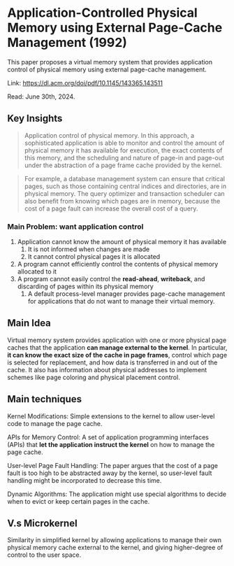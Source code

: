 # Application-Controlled Physical Memory using External Page-Cache Management (1992)  
This paper proposes a virtual memory system that provides application control of physical memory using external page-cache management. 

Link: https://dl.acm.org/doi/pdf/10.1145/143365.143511

Read: June 30th, 2024.

## Key Insights

> Application control of physical memory. In this approach, a sophisticated application is able to monitor and control the amount of physical memory it has available for execution, the exact contents of this memory, and the scheduling and nature of page-in and page-out under the abstraction of a page frame cache provided by the kernel. 

> For example, a database management system can ensure that critical pages, such as those containing central indices and directories, are in physical memory. The query optimizer and transaction scheduler can also benefit from knowing which pages are in memory, because the cost of a page fault can increase the overall cost of a query.

### Main Problem: want application control 

1. Application cannot know the amount of physical memory it has available 
    1. It is not informed when changes are made 
    2. It cannot control physical pages it is allocated 
2. A program cannot efficiently control the contents of physical memory allocated to it 
3. A program cannot easily control the **read-ahead**, **writeback**, and discarding of pages within its physical memory 
   1. A default process-level manager provides page-cache management for applications that do not want to manage their virtual memory. 

## Main Idea
Virtual memory system provides application with one or more physical page caches that the application **can manage external to the kernel**. In particular, **it can know the exact size of the cache in page frames**, control which page is selected for replacement, and how data is transferred in and out of the cache. It also has information about physical addresses to implement schemes like page coloring and physical placement control. 

## Main techniques
Kernel Modifications: Simple extensions to the kernel to allow user-level code to manage the page cache.

APIs for Memory Control: A set of application programming interfaces (APIs) that **let the application instruct the kernel** on how to manage the page cache.

User-level Page Fault Handling: The paper argues that the cost of a page fault is too high to be abstracted away by the kernel, so user-level fault handling might be incorporated to decrease this time.

Dynamic Algorithms: The application might use special algorithms to decide when to evict or keep certain pages in the cache.

## V.s Microkernel 
Similarity in simplified kernel by allowing applications to manage their own physical memory cache external to the kernel, and giving higher-degree of control to the user space. 
